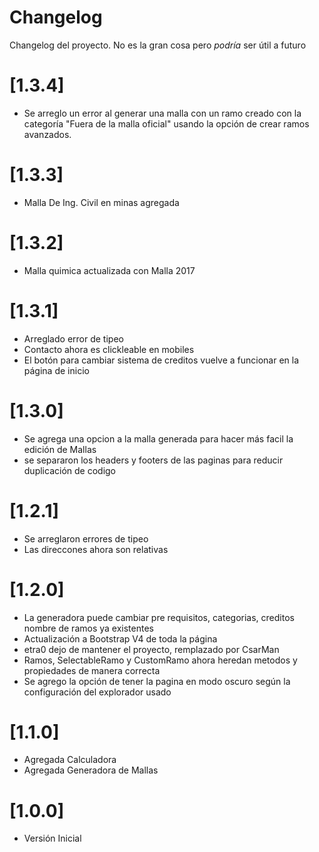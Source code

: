 # Changelog
Changelog del proyecto. No es la gran cosa pero *podría* ser útil a futuro

# [1.3.4]

- Se arreglo un error al generar una malla con un ramo creado con la categoría "Fuera de la malla oficial" usando la opción de crear ramos avanzados.

# [1.3.3]

- Malla De Ing. Civil en minas agregada

# [1.3.2]

- Malla quimica actualizada con Malla 2017

# [1.3.1]

- Arreglado error de tipeo
- Contacto ahora es clickleable en mobiles
- El botón para cambiar sistema de creditos vuelve a funcionar en la página de inicio
# [1.3.0]

- Se agrega una opcion a la malla generada para hacer más facil 
la edición de Mallas
- se separaron los headers y footers de las paginas para reducir duplicación de codigo

# [1.2.1]

- Se arreglaron errores de tipeo
- Las direccones ahora son relativas

# [1.2.0]

- La generadora puede cambiar pre requisitos, categorias,
 creditos nombre de ramos ya existentes
- Actualización a Bootstrap V4 de toda la página
- etra0 dejo de mantener el proyecto, remplazado por CsarMan
- Ramos, SelectableRamo y CustomRamo ahora heredan metodos 
y propiedades de manera correcta
- Se agrego la opción de tener la pagina en modo oscuro según la configuración del explorador usado


# [1.1.0]

- Agregada Calculadora
- Agregada Generadora de Mallas

# [1.0.0]

- Versión Inicial
